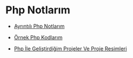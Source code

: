 # Php Notlarım

- [Ayrıntılı Php Notlarım](https://github.com/kaankaltakkiran/Linux_notlarim/tree/main/php_notlarim/notlarim)

- [Örnek Php Kodlarım](https://github.com/kaankaltakkiran/php_ornekleri)

- [Php İle Geliştirdiğim Projeler Ve Proje Resimleri](https://github.com/kaankaltakkiran/php-proje-resimleri)